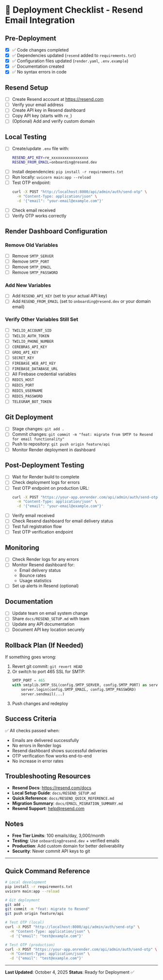 # 🚀 Deployment Checklist - Resend Email Integration

## Pre-Deployment

- [x] ✅ Code changes completed
- [x] ✅ Dependencies updated (`resend` added to `requirements.txt`)
- [x] ✅ Configuration files updated (`render.yaml`, `.env.example`)
- [x] ✅ Documentation created
- [x] ✅ No syntax errors in code

## Resend Setup

- [ ] Create Resend account at https://resend.com
- [ ] Verify your email address
- [ ] Create API key in Resend dashboard
- [ ] Copy API key (starts with `re_`)
- [ ] (Optional) Add and verify custom domain

## Local Testing

- [ ] Create/update `.env` file with:
  ```bash
  RESEND_API_KEY=re_xxxxxxxxxxxxxxxxx
  RESEND_FROM_EMAIL=onboarding@resend.dev
  ```
- [ ] Install dependencies: `pip install -r requirements.txt`
- [ ] Run locally: `uvicorn main:app --reload`
- [ ] Test OTP endpoint:
  ```bash
  curl -X POST "http://localhost:8000/api/admin/auth/send-otp" \
    -H "Content-Type: application/json" \
    -d '{"email": "your-email@example.com"}'
  ```
- [ ] Check email received
- [ ] Verify OTP works correctly

## Render Dashboard Configuration

### Remove Old Variables
- [ ] Remove `SMTP_SERVER`
- [ ] Remove `SMTP_PORT`
- [ ] Remove `SMTP_EMAIL`
- [ ] Remove `SMTP_PASSWORD`

### Add New Variables
- [ ] Add `RESEND_API_KEY` (set to your actual API key)
- [ ] Add `RESEND_FROM_EMAIL` (set to `onboarding@resend.dev` or your domain email)

### Verify Other Variables Still Set
- [ ] `TWILIO_ACCOUNT_SID`
- [ ] `TWILIO_AUTH_TOKEN`
- [ ] `TWILIO_PHONE_NUMBER`
- [ ] `CEREBRAS_API_KEY`
- [ ] `GROQ_API_KEY`
- [ ] `SECRET_KEY`
- [ ] `FIREBASE_WEB_API_KEY`
- [ ] `FIREBASE_DATABASE_URL`
- [ ] All Firebase credential variables
- [ ] `REDIS_HOST`
- [ ] `REDIS_PORT`
- [ ] `REDIS_USERNAME`
- [ ] `REDIS_PASSWORD`
- [ ] `TELEGRAM_BOT_TOKEN`

## Git Deployment

- [ ] Stage changes: `git add .`
- [ ] Commit changes: `git commit -m "feat: migrate from SMTP to Resend for email functionality"`
- [ ] Push to repository: `git push origin feature/api`
- [ ] Monitor Render deployment in dashboard

## Post-Deployment Testing

- [ ] Wait for Render build to complete
- [ ] Check deployment logs for errors
- [ ] Test OTP endpoint on production URL:
  ```bash
  curl -X POST "https://your-app.onrender.com/api/admin/auth/send-otp" \
    -H "Content-Type: application/json" \
    -d '{"email": "your-email@example.com"}'
  ```
- [ ] Verify email received
- [ ] Check Resend dashboard for email delivery status
- [ ] Test full registration flow
- [ ] Test OTP verification endpoint

## Monitoring

- [ ] Check Render logs for any errors
- [ ] Monitor Resend dashboard for:
  - Email delivery status
  - Bounce rates
  - Usage statistics
- [ ] Set up alerts in Resend (optional)

## Documentation

- [ ] Update team on email system change
- [ ] Share `docs/RESEND_SETUP.md` with team
- [ ] Update any API documentation
- [ ] Document API key location securely

## Rollback Plan (If Needed)

If something goes wrong:

1. Revert git commit: `git revert HEAD`
2. Or switch to port 465 SSL for SMTP:
   ```python
   SMTP_PORT = 465
   with smtplib.SMTP_SSL(config.SMTP_SERVER, config.SMTP_PORT) as server:
       server.login(config.SMTP_EMAIL, config.SMTP_PASSWORD)
       server.sendmail(...)
   ```
3. Push changes and redeploy

## Success Criteria

✅ All checks passed when:
- Emails are delivered successfully
- No errors in Render logs
- Resend dashboard shows successful deliveries
- OTP verification flow works end-to-end
- No increase in error rates

## Troubleshooting Resources

- **Resend Docs**: https://resend.com/docs
- **Local Setup Guide**: `docs/RESEND_SETUP.md`
- **Quick Reference**: `docs/RESEND_QUICK_REFERENCE.md`
- **Migration Summary**: `docs/EMAIL_MIGRATION_SUMMARY.md`
- **Resend Support**: help@resend.com

## Notes

- **Free Tier Limits**: 100 emails/day, 3,000/month
- **Testing**: Use `onboarding@resend.dev` + verified emails
- **Production**: Add custom domain for better deliverability
- **Security**: Never commit API keys to git

---

## Quick Command Reference

```bash
# Local development
pip install -r requirements.txt
uvicorn main:app --reload

# Git deployment
git add .
git commit -m "feat: migrate to Resend"
git push origin feature/api

# Test OTP (local)
curl -X POST "http://localhost:8000/api/admin/auth/send-otp" \
  -H "Content-Type: application/json" \
  -d '{"email": "test@example.com"}'

# Test OTP (production)
curl -X POST "https://your-app.onrender.com/api/admin/auth/send-otp" \
  -H "Content-Type: application/json" \
  -d '{"email": "test@example.com"}'
```

---

**Last Updated**: October 4, 2025
**Status**: Ready for Deployment ✅
